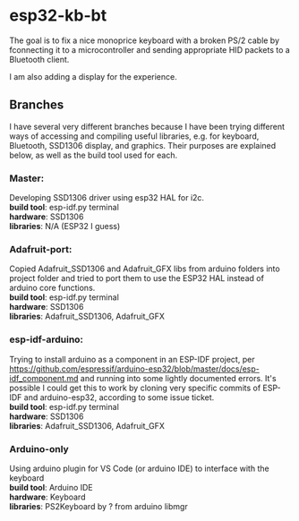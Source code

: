 # esp32-kb-bt

The goal is to fix a nice monoprice keyboard with a broken PS/2 cable by fconnecting it to a microcontroller and sending appropriate HID packets to a Bluetooth client.

I am also adding a display for the experience.



## Branches
I have several very different branches because I have been trying different ways of accessing and compiling useful libraries, e.g. for keyboard, Bluetooth, SSD1306 display, and graphics. Their purposes are explained below, as well as the build tool used for each.

### Master: 
Developing SSD1306 driver using esp32 HAL for i2c.  
**build tool**:  esp-idf.py terminal  
**hardware**:  SSD1306  
**libraries**:  N/A (ESP32 I guess)  



### Adafruit-port: 
Copied Adafruit_SSD1306 and Adafruit_GFX libs from arduino folders into project folder and tried to port them to use the ESP32 HAL instead of arduino core functions.  
**build tool**: esp-idf.py terminal  
**hardware**: SSD1306  
**libraries**: Adafruit_SSD1306, Adafruit_GFX  


### esp-idf-arduino:  
Trying to install arduino as a component in an ESP-IDF project, per https://github.com/espressif/arduino-esp32/blob/master/docs/esp-idf_component.md and running into some lightly documented errors. It's possible I could get this to work by cloning very specific commits of ESP-IDF and arduino-esp32, according to some issue ticket.  
**build tool**: esp-idf.py terminal  
**hardware**: SSD1306  
**libraries**: Adafruit_SSD1306, Adafruit_GFX  


### Arduino-only
Using arduino plugin for VS Code (or arduino IDE) to interface with the keyboard   
**build tool**: Arduino IDE  
**hardware**: Keyboard  
**libraries**: PS2Keyboard by ? from arduino libmgr  
